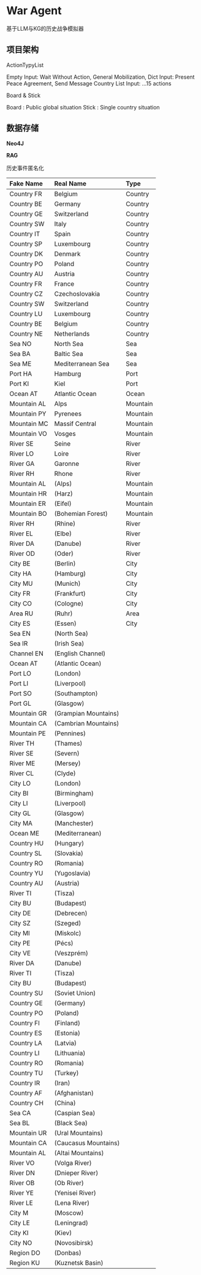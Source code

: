 # War Agent

基于LLM与KG的历史战争模拟器

## 项目架构

ActionTypyList

Empty Input:        Wait Without Action, General Mobilization,
Dict Input:         Present Peace Agreement, Send Message
Country List Input: ...15 actions

Board & Stick

Board : Public global situation
Stick : Single country situation

## 数据存储

**Neo4J**

**RAG**

历史事件匿名化

| Fake Name   | Real Name            | Type     |
|:------------|:---------------------|:---------|
| Country FR  | Belgium              | Country  |
| Country BE  | Germany              | Country  |
| Country GE  | Switzerland          | Country  |
| Country SW  | Italy                | Country  |
| Country IT  | Spain                | Country  |
| Country SP  | Luxembourg           | Country  |
| Country DK  | Denmark              | Country  |
| Country PO  | Poland               | Country  |
| Country AU  | Austria              | Country  |
| Country FR  | France               | Country  |
| Country CZ  | Czechoslovakia       | Country  |
| Country SW  | Switzerland          | Country  |
| Country LU  | Luxembourg           | Country  |
| Country BE  | Belgium              | Country  |
| Country NE  | Netherlands          | Country  |
| Sea NO      | North Sea            | Sea      |
| Sea BA      | Baltic Sea           | Sea      |
| Sea ME      | Mediterranean Sea    | Sea      |
| Port HA     | Hamburg              | Port     |
| Port KI     | Kiel                 | Port     |
| Ocean AT    | Atlantic Ocean       | Ocean    |
| Mountain AL | Alps                 | Mountain |
| Mountain PY | Pyrenees             | Mountain |
| Mountain MC | Massif Central       | Mountain |
| Mountain VO | Vosges               | Mountain |
| River SE    | Seine                | River    |
| River LO    | Loire                | River    |
| River GA    | Garonne              | River    |
| River RH    | Rhone                | River    |
| Mountain AL | (Alps)               | Mountain |
| Mountain HR | (Harz)               | Mountain |
| Mountain ER | (Eifel)              | Mountain |
| Mountain BO | (Bohemian Forest)    | Mountain |
| River RH    | (Rhine)              | River    |
| River EL    | (Elbe)               | River    |
| River DA    | (Danube)             | River    |
| River OD    | (Oder)               | River    |
| City BE     | (Berlin)             | City     |
| City HA     | (Hamburg)            | City     |
| City MU     | (Munich)             | City     |
| City FR     | (Frankfurt)          | City     |
| City CO     | (Cologne)            | City     |
| Area RU     | (Ruhr)               | Area     |
| City ES     | (Essen)              | City     |
| Sea EN      | (North Sea)          |          |
| Sea IR      | (Irish Sea)          |          |
| Channel EN  | (English Channel)    |          |
| Ocean AT    | (Atlantic Ocean)     |          |
| Port LO     | (London)             |          |
| Port LI     | (Liverpool)          |          |
| Port SO     | (Southampton)        |          |
| Port GL     | (Glasgow)            |          |
| Mountain GR | (Grampian Mountains) |          |
| Mountain CA | (Cambrian Mountains) |          |
| Mountain PE | (Pennines)           |          |
| River TH    | (Thames)             |          |
| River SE    | (Severn)             |          |
| River ME    | (Mersey)             |          |
| River CL    | (Clyde)              |          |
| City LO     | (London)             |          |
| City BI     | (Birmingham)         |          |
| City LI     | (Liverpool)          |          |
| City GL     | (Glasgow)            |          |
| City MA     | (Manchester)         |          |
| Ocean ME    | (Mediterranean)      |          |
| Country HU  | (Hungary)            |          |
| Country SL  | (Slovakia)           |          |
| Country RO  | (Romania)            |          |
| Country YU  | (Yugoslavia)         |          |
| Country AU  | (Austria)            |          |
| River TI    | (Tisza)              |          |
| City BU     | (Budapest)           |          |          
| City DE     | (Debrecen)           |          |          
| City SZ     | (Szeged)             |          |            
| City MI     | (Miskolc)            |          |
| City PE     | (Pécs)               |          |
| City VE     | (Veszprém)           |          |
| River DA    | (Danube)             |          |
| River TI    | (Tisza)              |          |
| City BU     | (Budapest)           |          |
| Country SU  | (Soviet Union)       |          |
| Country GE  | (Germany)            |          |
| Country PO  | (Poland)             |          |
| Country FI  | (Finland)            |          |
| Country ES  | (Estonia)            |          |
| Country LA  | (Latvia)             |          |
| Country LI  | (Lithuania)          |          |
| Country RO  | (Romania)            |          |
| Country TU  | (Turkey)             |          |
| Country IR  | (Iran)               |          |
| Country AF  | (Afghanistan)        |          |
| Country CH  | (China)              |          |
| Sea CA      | (Caspian Sea)        |          |
| Sea BL      | (Black Sea)          |          |
| Mountain UR | (Ural Mountains)     |          |
| Mountain CA | (Caucasus Mountains) |          |
| Mountain AL | (Altai Mountains)    |          |
| River VO    | (Volga River)        |          |
| River DN    | (Dnieper River)      |          |
| River OB    | (Ob River)           |          |
| River YE    | (Yenisei River)      |          |
| River LE    | (Lena River)         |          |
| City M      | (Moscow)             |          |
| City LE     | (Leningrad)          |          |
| City KI     | (Kiev)               |          |
| City NO     | (Novosibirsk)        |          |
| Region DO   | (Donbas)             |          |
| Region KU   | (Kuznetsk Basin)     |          |






